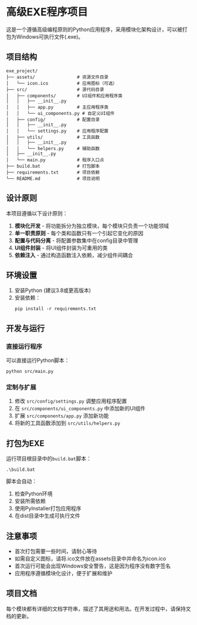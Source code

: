 # 高级EXE程序项目

这是一个遵循高级编程原则的Python应用程序，采用模块化架构设计，可以被打包为Windows可执行文件(.exe)。

## 项目结构

```
exe_project/
├── assets/                # 资源文件目录
│   └── icon.ico           # 应用图标（可选）
├── src/                   # 源代码目录
│   ├── components/        # UI组件和应用程序类
│   │   ├── __init__.py
│   │   ├── app.py         # 主应用程序类
│   │   └── ui_components.py # 自定义UI组件
│   ├── config/            # 配置目录
│   │   ├── __init__.py
│   │   └── settings.py    # 应用程序配置
│   ├── utils/             # 工具函数
│   │   ├── __init__.py
│   │   └── helpers.py     # 辅助函数
│   ├── __init__.py
│   └── main.py            # 程序入口点
├── build.bat              # 打包脚本
├── requirements.txt       # 项目依赖
└── README.md              # 项目说明
```

## 设计原则

本项目遵循以下设计原则：

1. **模块化开发** - 将功能拆分为独立模块，每个模块只负责一个功能领域
2. **单一职责原则** - 每个类和函数只有一个引起它变化的原因
3. **配置与代码分离** - 将配置参数集中在config目录中管理
4. **UI组件封装** - 将UI组件封装为可重用的类
5. **依赖注入** - 通过构造函数注入依赖，减少组件间耦合

## 环境设置

1. 安装Python (建议3.8或更高版本)
2. 安装依赖：
   ```
   pip install -r requirements.txt
   ```

## 开发与运行

### 直接运行程序

可以直接运行Python脚本：
```
python src/main.py
```

### 定制与扩展

1. 修改 `src/config/settings.py` 调整应用程序配置
2. 在 `src/components/ui_components.py` 中添加新的UI组件
3. 扩展 `src/components/app.py` 添加新功能
4. 将新的工具函数添加到 `src/utils/helpers.py`

## 打包为EXE

运行项目根目录中的`build.bat`脚本：

```
.\build.bat
```

脚本会自动：
1. 检查Python环境
2. 安装所需依赖
3. 使用PyInstaller打包应用程序
4. 在dist目录中生成可执行文件

## 注意事项

- 首次打包需要一些时间，请耐心等待
- 如需自定义图标，请将.ico文件放在assets目录中并命名为icon.ico
- 首次运行可能会出现Windows安全警告，这是因为程序没有数字签名
- 应用程序遵循模块化设计，便于扩展和维护

## 项目文档

每个模块都有详细的文档字符串，描述了其用途和用法。在开发过程中，请保持文档的更新。 